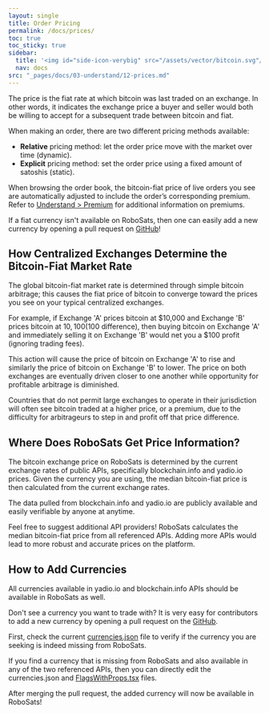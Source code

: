 ```yaml
---
layout: single
title: Order Pricing
permalink: /docs/prices/
toc: true
toc_sticky: true
sidebar:
  title: '<img id="side-icon-verybig" src="/assets/vector/bitcoin.svg"/>Prices'
  nav: docs
src: "_pages/docs/03-understand/12-prices.md"
---
```


The price is the fiat rate at which bitcoin was last traded on an exchange. In other words, it indicates the exchange price a buyer and seller would both be willing to accept for a subsequent trade between bitcoin and fiat.

When making an order, there are two different pricing methods available:
* **Relative** pricing method: let the order price move with the market over time (dynamic).
* **Explicit** pricing method: set the order price using a fixed amount of satoshis (static).

When browsing the order book, the bitcoin-fiat price of live orders you see are automatically adjusted to include the order’s corresponding premium. Refer to [Understand > Premium](https://learn.robosats.com/docs/premium/) for additional information on premiums.

If a fiat currency isn't available on RoboSats, then one can easily add a new currency by opening a pull request on [GitHub](https://github.com/Reckless-Satoshi/robosats)!

## **How Centralized Exchanges Determine the Bitcoin-Fiat Market Rate**

The global bitcoin-fiat market rate is determined through simple bitcoin arbitrage; this causes the fiat price of bitcoin to converge toward the prices you see on your typical centralized exchanges.

For example, if Exchange 'A' prices bitcoin at $10,000 and Exchange 'B' prices bitcoin at $10,100 ($100 difference), then buying bitcoin on Exchange 'A' and immediately selling it on Exchange 'B' would net you a $100 profit (ignoring trading fees).

This action will cause the price of bitcoin on Exchange 'A' to rise and similarly the price of bitcoin on Exchange 'B' to lower. The price on both exchanges are eventually driven closer to one another while opportunity for profitable arbitrage is diminished.

Countries that do not permit large exchanges to operate in their jurisdiction will often see bitcoin traded at a higher price, or a premium, due to the difficulty for arbitrageurs to step in and profit off that price difference.

## **Where Does RoboSats Get Price Information?**

The bitcoin exchange price on RoboSats is determined by the current exchange rates of public APIs, specifically blockchain.info and yadio.io prices. Given the currency you are using, the median bitcoin-fiat price is then calculated from the current exchange rates.

The data pulled from blockchain.info and yadio.io are publicly available and easily verifiable by anyone at anytime.

Feel free to suggest additional API providers! RoboSats calculates the median bitcoin-fiat price from all referenced APIs. Adding more APIs would lead to more robust and accurate prices on the platform.

## **How to Add Currencies**

All currencies available in yadio.io and blockchain.info APIs should be available in RoboSats as well.

Don't see a currency you want to trade with? It is very easy for contributors to add a new currency by opening a pull request on the [GitHub](https://github.com/Reckless-Satoshi/robosats).

First, check the current [currencies.json](https://github.com/Reckless-Satoshi/robosats/blob/main/frontend/static/assets/currencies.json) file to verify if the currency you are seeking is indeed missing from RoboSats.

If you find a currency that is missing from RoboSats and also available in any of the two referenced APIs, then you can directly edit the currencies.json and [FlagsWithProps.tsx](https://github.com/Reckless-Satoshi/robosats/blob/main/frontend/src/components/FlagWithProps/FlagWithProps.tsx) files.

After merging the pull request, the added currency will now be available in RoboSats!
